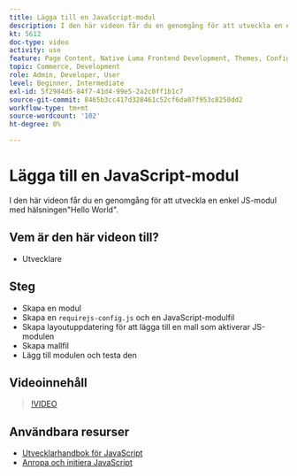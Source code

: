```yaml
---
title: Lägga till en JavaScript-modul
description: I den här videon får du en genomgång för att utveckla en enkel JS-modul med hälsningen"Hello World".
kt: 5612
doc-type: video
activity: use
feature: Page Content, Native Luma Frontend Development, Themes, Configuration
topic: Commerce, Development
role: Admin, Developer, User
level: Beginner, Intermediate
exl-id: 5f2984d5-84f7-41d4-99e5-2a2c0ff1b1c7
source-git-commit: 8465b3cc417d328461c52cf6da07f953c8250dd2
workflow-type: tm+mt
source-wordcount: '102'
ht-degree: 0%

---
```


# Lägga till en JavaScript-modul

I den här videon får du en genomgång för att utveckla en enkel JS-modul med hälsningen&quot;Hello World&quot;.

## Vem är den här videon till?

- Utvecklare

## Steg

- Skapa en modul
- Skapa en `requirejs-config.js` och en JavaScript-modulfil
- Skapa layoutuppdatering för att lägga till en mall som aktiverar JS-modulen
- Skapa mallfil
- Lägg till modulen och testa den

## Videoinnehåll

>[!VIDEO](https://video.tv.adobe.com/v/35790?quality=12&learn=on)

## Användbara resurser

- [Utvecklarhandbok för JavaScript](https://developer.adobe.com/commerce/frontend-core/javascript/)
- [Anropa och initiera JavaScript](https://developer.adobe.com/commerce/frontend-core/javascript/init/)
